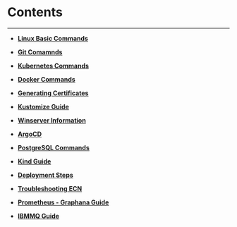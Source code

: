 # Contents
---
- **[Linux Basic Commands](linux-basic-commands)**

- **[Git Comamnds](Git-commands)**

- **[Kubernetes Commands](kubernetes-commands)**

- **[Docker Commands](docker-commands)**

- **[Generating Certificates](certificate)**

- **[Kustomize Guide](Kustomize-guide)**

- **[Winserver Information](Winserver-information)**

- **[ArgoCD](argocd)**

- **[PostgreSQL Commands](postgresql-commands)**

- **[Kind Guide](kind-guide)**

- **[Deployment Steps](deployment-steps)**

- **[Troubleshooting ECN](troubleshooting-ecn)**

- **[Prometheus - Graphana Guide](prometheus-graphana)**

- **[IBMMQ Guide](IBMMQ)**
